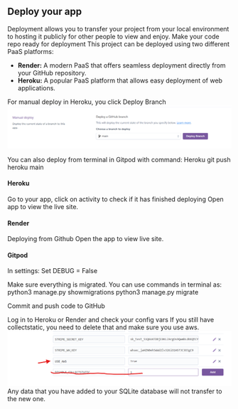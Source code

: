 ## Deploy your app

Deployment allows you to transfer your project from your local environment to hosting it publicly for other people to view and enjoy.
Make your code repo ready for deployment
This project can be deployed using two different PaaS platforms:

- **Render:** A modern PaaS that offers seamless deployment directly from your GitHub repository.
- **Heroku:** A popular PaaS platform that allows easy deployment of web applications.


For manual deploy in Heroku, you click Deploy Branch 
![deploybransch](static/images/Readme_img/deploybransch.png)

You can also deploy from terminal in Gitpod with command:
Heroku git push heroku main

#### Heroku
Go to your app, click on activity to check if it has finished deploying
Open app to view the live site.

#### Render
Deploying from Github
Open the app to view live site.

#### Gitpod

In settings:
Set DEBUG = 
False

Make sure everything is migrated.
You can use commands in terminal as:
python3 manage.py showmigrations
python3 manage.py migrate  

Commit and push code to GitHub


Log in to Heroku or Render and check your config vars
If you still have collectstatic, you need to delete that and make sure you use aws.
![deployconfigvars](static/images/Readme_img/deployconfigvars.png)
Any data that you have added to your SQLite database will not transfer to the new one.

